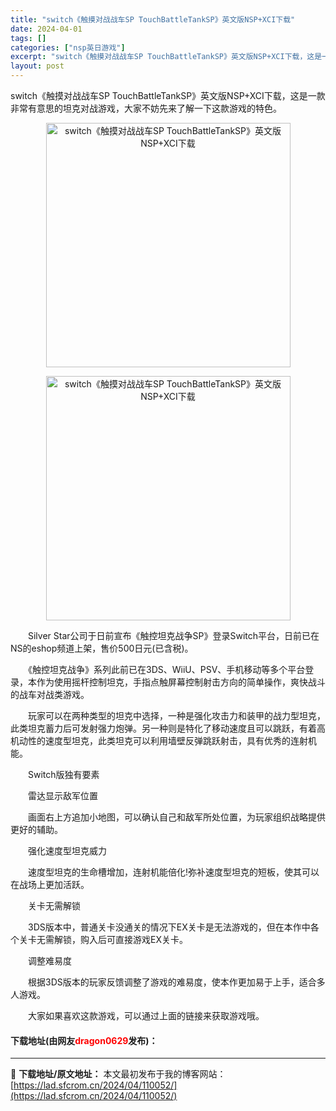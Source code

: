 ```yaml
---
title: "switch《触摸对战战车SP TouchBattleTankSP》英文版NSP+XCI下载"
date: 2024-04-01
tags: []
categories: ["nsp英日游戏"]
excerpt: "switch《触摸对战战车SP TouchBattleTankSP》英文版NSP+XCI下载，这是一款非常有意思的坦克对战游戏，大家不妨先来了解一下这款游戏的特色。 　　Silver Star公司于日前宣布《触控坦克战争SP》登录Switch平台，日前已在NS的eshop频道上架，售价500日元(已&hellip;"
layout: post
---
```


 <p>switch《触摸对战战车SP TouchBattleTankSP》英文版NSP+XCI下载，这是一款非常有意思的坦克对战游戏，大家不妨先来了解一下这款游戏的特色。</p> <p align="center"><img align="" border="0" src="https://lad.sfcrom.cn/wp-content/uploads/2024/04/20240401_660a71cb4fc8c.webp" width="391" alt="switch《触摸对战战车SP TouchBattleTankSP》英文版NSP+XCI下载" /></p> <p align="center"><img align="" border="0" src="https://lad.sfcrom.cn/wp-content/uploads/2024/04/20240401_660a71cb948b0.webp" width="391" alt="switch《触摸对战战车SP TouchBattleTankSP》英文版NSP+XCI下载" /></p> <p>　　Silver Star公司于日前宣布《触控坦克战争SP》登录Switch平台，日前已在NS的eshop频道上架，售价500日元(已含税)。</p> <p>　　《触控坦克战争》系列此前已在3DS、WiiU、PSV、手机移动等多个平台登录，本作为使用摇杆控制坦克，手指点触屏幕控制射击方向的简单操作，爽快战斗的战车对战类游戏。</p> <p>　　玩家可以在两种类型的坦克中选择，一种是强化攻击力和装甲的战力型坦克，此类坦克蓄力后可发射强力炮弹。另一种则是特化了移动速度且可以跳跃，有着高机动性的速度型坦克，此类坦克可以利用墙壁反弹跳跃射击，具有优秀的连射机能。</p> <p>　　Switch版独有要素</p> <p>　　雷达显示敌军位置</p> <p>　　画面右上方追加小地图，可以确认自己和敌军所处位置，为玩家组织战略提供更好的辅助。</p> <p>　　强化速度型坦克威力</p> <p>　　速度型坦克的生命槽增加，连射机能倍化!弥补速度型坦克的短板，使其可以在战场上更加活跃。</p> <p>　　关卡无需解锁</p> <p>　　3DS版本中，普通关卡没通关的情况下EX关卡是无法游戏的，但在本作中各个关卡无需解锁，购入后可直接游戏EX关卡。</p> <p>　　调整难易度</p> <p>　　根据3DS版本的玩家反馈调整了游戏的难易度，使本作更加易于上手，适合多人游戏。</p> <p>　　大家如果喜欢这款游戏，可以通过上面的链接来获取游戏哦。</p> <p><h4>下载地址(由网友<font color="red">dragon0629</font>发布)：</h4></p> 

---
📖 **下载地址/原文地址：** 本文最初发布于我的博客网站：[https://lad.sfcrom.cn/2024/04/110052/](https://lad.sfcrom.cn/2024/04/110052/)
